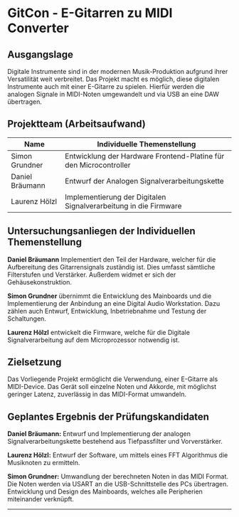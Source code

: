 # GitCon - E-Gitarren zu MIDI Converter 
## Ausgangslage
Digitale Instrumente sind in der modernen Musik-Produktion aufgrund ihrer Versatilität weit verbreitet. Das Projekt macht es möglich, diese digitalen Instrumente auch mit einer E-Gitarre zu spielen. Hierfür werden die analogen Signale in MIDI-Noten umgewandelt und via USB an eine DAW übertragen.
## Projektteam (Arbeitsaufwand)

| Name            | Individuelle Themenstellung                                       |
| --------------- | ----------------------------------------------------------------- |
| Simon Grundner  | Entwicklung der Hardware Frontend-Platine für den Microcontroller | 
| Daniel Bräumann | Entwurf der Analogen Signalverarbeitungskette                     |
| Laurenz Hölzl   | Implementierung der Digitalen Signalverarbeitung in die Firmware  |

## Untersuchungsanliegen der Individuellen Themenstellung
**Daniel Bräumann** Implementiert den Teil der Hardware, welcher für die Aufbereitung des Gitarrensignals zuständig ist. Dies umfasst sämtliche Filterstufen und Verstärker. Außerdem widmet er sich der Gehäusekonstruktion.

**Simon Grundner** übernimmt die Entwicklung des Mainboards und die Implementierung der Anbindung an eine Digital Audio Workstation. Dazu zählen auch Entwurf, Entwicklung, Inbetriebnahme und Testung der Schaltungen.

**Laurenz Hölzl** entwickelt die Firmware, welche für die Digitale Signalverarbeitung auf dem Microprozessor notwendig ist.

## Zielsetzung
Das Vorliegende Projekt ermöglicht die Verwendung, einer E-Gitarre als MIDI-Device.
Das Gerät soll einzelne Noten und Akkorde, mit möglichst geringer Latenz, zuverlässig in das MIDI-Format umwandeln.

## Geplantes Ergebnis der Prüfungskandidaten
**Daniel Bräumann:** Entwurf und Implementierung der analogen Signalverarbeitungskette bestehend aus Tiefpassfilter und Vorverstärker.

**Laurenz Hölzl:** Entwurf der Software, um mittels eines FFT Algorithmus die Musiknoten zu ermitteln.

**Simon Grundner:** Umwandlung der berechneten Noten in das MIDI Format. Die Noten werden via USART an die USB-Schnittstelle des PCs übertragen. Entwicklung und Design des Mainboards, welches alle Peripherien miteinander verknüpft.

---

